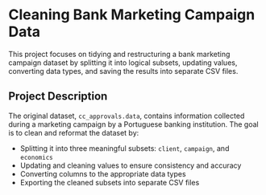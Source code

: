 # Cleaning Bank Marketing Campaign Data

This project focuses on tidying and restructuring a bank marketing campaign dataset by splitting it into logical subsets, updating values, converting data types, and saving the results into separate CSV files.

## Project Description

The original dataset, `cc_approvals.data`, contains information collected during a marketing campaign by a Portuguese banking institution. The goal is to clean and reformat the dataset by:

* Splitting it into three meaningful subsets: `client`, `campaign`, and `economics`
* Updating and cleaning values to ensure consistency and accuracy
* Converting columns to the appropriate data types
* Exporting the cleaned subsets into separate CSV files
